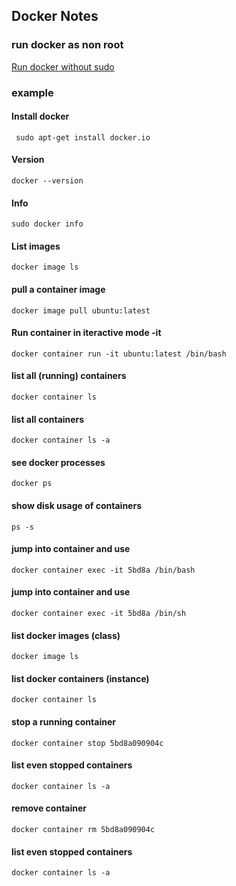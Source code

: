 ## Docker Notes
### run docker as non root

[Run docker without sudo](https://docs.docker.com/engine/install/linux-postinstall/)

### example

#### Install docker

` sudo apt-get install docker.io`

#### Version

`docker --version`

#### Info

`sudo docker info`

#### List images

`docker image ls`

#### pull a container image

`docker image pull ubuntu:latest`

#### Run container in iteractive mode -it

`docker container run -it ubuntu:latest /bin/bash`

#### list all (running) containers

`docker container ls`

#### list all containers

`docker container ls -a`

#### see docker processes

`docker ps`

#### show disk usage of containers

`ps -s`

#### jump into container and use

`docker container exec -it 5bd8a /bin/bash`

#### jump into container and use 

`docker container exec -it 5bd8a /bin/sh`

#### list docker images (class)

`docker image ls`

#### list docker containers (instance)
`docker container ls`

#### stop a running container

`docker container stop 5bd8a090904c`

#### list even stopped containers

`docker container ls -a`

#### remove container
`docker container rm 5bd8a090904c`

#### list even stopped containers

`docker container ls -a`


